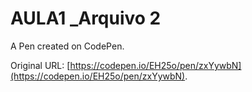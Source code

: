 # AULA1 _Arquivo 2

A Pen created on CodePen.

Original URL: [https://codepen.io/EH25o/pen/zxYywbN](https://codepen.io/EH25o/pen/zxYywbN).

